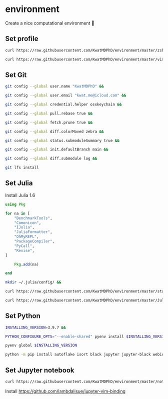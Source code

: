 # environment

Create a nice computational environment :bath:

## Set profile

```sh
curl https://raw.githubusercontent.com/KwatMDPhD/environment/master/zshrc > ~/.zshrc &&

curl https://raw.githubusercontent.com/KwatMDPhD/environment/master/vimrc > ~/.vimrc
```

## Set Git

```sh
git config --global user.name "KwatMDPhD" &&

git config --global user.email "kwat.me@icloud.com" &&

git config --global credential.helper osxkeychain &&

git config --global pull.rebase true &&

git config --global fetch.prune true &&

git config --global diff.colorMoved zebra &&

git config --global status.submoduleSummary true &&

git config --global init.defaultBranch main &&

git config --global diff.submodule log &&

git lfs install
```

## Set Julia

Install Julia 1.6

```julia
using Pkg

for na in [
    "BenchmarkTools",
    "Comonicon",
    "IJulia",
    "JuliaFormatter",
    "OhMyREPL",
    "PackageCompiler",
    "PyCall",
    "Revise",
]

    Pkg.add(na)

end
```

```sh
mkdir ~/.julia/config/ &&

curl https://raw.githubusercontent.com/KwatMDPhD/environment/master/startup.jl > ~/.julia/config/startup.jl
```

```sh
curl https://raw.githubusercontent.com/KwatMDPhD/environment/master/JuliaFormatter.toml > ~/.JuliaFormatter.toml
```

## Set Python

```sh
INSTALLING_VERSION=3.9.7 &&

PYTHON_CONFIGURE_OPTS="--enable-shared" pyenv install $INSTALLING_VERSION &&

pyenv global $INSTALLING_VERSION
```

```sh
python -m pip install autoflake isort black jupyter jupyter-black webio_jupyter_extension kaleido
```

## Set Jupyter notebook

```sh
curl https://raw.githubusercontent.com/KwatMDPhD/environment/master/notebook.json > ~/.jupyter/nbconfig/notebook.json
```

Install https://github.com/lambdalisue/jupyter-vim-binding
